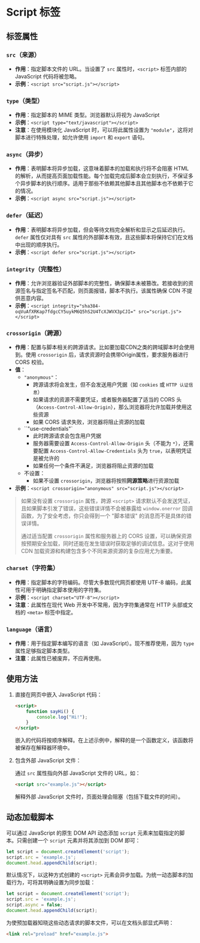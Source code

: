 # Script 标签

## 标签属性

### `src`（来源）

- **作用**：指定脚本文件的 URL。当设置了 `src` 属性时，`<script>` 标签内部的 JavaScript 代码将被忽略。
- **示例**：`<script src="script.js"></script>`

### `type`（类型）

- **作用**：指定脚本的 MIME 类型。浏览器默认将视为 JavaScript
- **示例**：`<script type="text/javascript"></script>`
- **注意**：在使用模块化 JavaScript 时，可以将此属性设置为 `"module"`，这将对脚本进行特殊处理，如允许使用 `import` 和 `export` 语句。

### `async`（异步）

- **作用**：表明脚本将异步加载，这意味着脚本的加载和执行将不会阻塞 HTML 的解析，从而提高页面加载性能。每个加载完成后脚本会立刻执行，不保证多个异步脚本的执行顺序。适用于那些不依赖其他脚本且其他脚本也不依赖于它的情况。
- **示例**：`<script async src="script.js"></script>`

### `defer`（延迟）

- **作用**：表明脚本将异步加载，但会等待文档完全解析和显示之后延迟执行。`defer` 属性仅对具有 `src` 属性的外部脚本有效，且这些脚本将保持它们在文档中出现的顺序执行。
- **示例**：`<script defer src="script.js"></script>`

### `integrity`（完整性）

- **作用**：允许浏览器验证外部脚本的完整性，确保脚本未被篡改。若接收到的资源签名与指定签名不匹配，则页面报错，脚本不执行。该属性确保 CDN 不提供恶意内容。
- **示例**：`<script integrity="sha384-oqVuAfXRKap7fdgcCY5uykM6Q5hS2U4TcXJWVX3pCJI=" src="script.js"></script>`

### `crossorigin`（跨源）

- **作用**：配置与脚本相关的跨源请求。比如要加载CDN之类的跨域脚本时会使用到。使用 `crossorigin` 后，请求资源时会携带Origin属性，要求服务器进行 CORS 校验。
- **值**：
  - `"anonymous"`：
    - 跨源请求将会发生，但不会发送用户凭据（如 `cookies` 或 `HTTP 认证信息`）
    - 如果请求的资源不需要凭证，或者服务器配置了适当的 CORS 头（`Access-Control-Allow-Origin`），那么浏览器将允许加载并使用这些资源
    - 如果 CORS 请求失败，浏览器将阻止资源的加载
  - ``"use-credentials"`
    - 此时跨源请求会包含用户凭据
    - 服务器需要设置 `Access-Control-Allow-Origin` 头（不能为 `*`），还需要配置 `Access-Control-Allow-Credentials` 头为 `true`，以表明凭证是被允许的
    - 如果任何一个条件不满足，浏览器将阻止资源的加载
  - 不设置：
    - 如果不设置 `crossorigin`，浏览器将按照**同源策略**进行资源加载
- **示例**：`<script crossorigin="anonymous" src="script.js"></script>`

> 如果没有设置 `crossorigin` 属性，跨源 `<script>` 请求默认不会发送凭证，且如果脚本引发了错误，这些错误详情不会被暴露给 `window.onerror` 回调函数，为了安全考虑，你只会得到一个 "脚本错误" 的消息而不是具体的错误详情。
>
> 通过适当配置 `crossorigin` 属性和服务器上的 CORS 设置，可以确保资源按预期安全加载，同时还能在发生错误时获取足够的调试信息。这对于使用 CDN 加载资源和构建包含多个不同来源资源的复杂应用尤为重要。

### `charset`（字符集）

- **作用**：指定脚本的字符编码。尽管大多数现代网页都使用 UTF-8 编码，此属性可用于明确指定脚本使用的字符集。
- **示例**：`<script charset="UTF-8"></script>`
- **注意**：此属性在现代 Web 开发中不常用，因为字符集通常在 HTTP 头部或文档的 `<meta>` 标签中指定。

### `language`（语言）

- **作用**：用于指定脚本编写的语言（如 JavaScript）。现不推荐使用，因为 `type` 属性足够指定脚本类型。
- **注意**：此属性已被废弃，不应再使用。

## 使用方法

1. 直接在网页中嵌入 JavaScript 代码：

   ```html
   <script>
       function sayHi() {
           console.log("Hi!");
       }
   </script>
   ```

   嵌入的代码将按顺序解释。在上述示例中，解释的是一个函数定义，该函数将被保存在解释器环境中。

2. 包含外部 JavaScript 文件：

   通过 `src` 属性指向外部 JavaScript 文件的 URL，如：

   ```html
   <script src="example.js"></script>
   ```

   解释外部 JavaScript 文件时，页面处理会阻塞（包括下载文件的时间）。

## 动态加载脚本

可以通过 JavaScript 的原生 DOM API 动态添加 `script` 元素来加载指定的脚本。只需创建一个 `script` 元素并将其添加到 DOM 即可：

```javascript
let script = document.createElement('script');
script.src = 'example.js';
document.head.appendChild(script);
```

默认情况下，以这种方式创建的 `<script>` 元素会异步加载。为统一动态脚本的加载行为，可将其明确设置为同步加载：

```javascript
let script = document.createElement('script');
script.src = 'example.js';
script.async = false;
document.head.appendChild(script);
```

为使预加载器知晓这些动态请求的脚本文件，可以在文档头部显式声明：

```html
<link rel="preload" href="example.js">
```